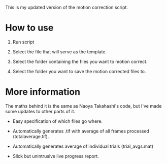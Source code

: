 This is my updated version of the motion correction script. 

# How to use

1. Run script

2. Select the file that will serve as the template.

3. Select the folder containing the files you want to motion correct.

4. Select the folder you want to save the motion corrected files to.

# More information

The maths behind it is the same as Naoya Takahashi's code, but I've made some updates to other parts of it.

- Easy specification of which files go where.

- Automatically generates .tif with average of all frames processed (totalaverage.tif).

- Automatically generates average of individual trials (trial_avgs.mat)

- Slick but unintrusive live progress report.
